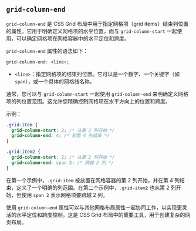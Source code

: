 ## `grid-column-end` 

`grid-column-end` 是 CSS Grid 布局中用于指定网格项（grid items）结束列位置的属性。它用于明确定义网格项的水平位置，而与 `grid-column-start` 一起使用，可以确定网格项在网格容器中的水平定位和跨度。

`grid-column-end` 属性的语法如下：

```css
grid-column-end: <line>;
```

- `<line>`：指定网格项的结束列位置。它可以是一个数字、一个关键字（如 `span`），或一个具体的网格线名称。

通常，您可以与 `grid-column-start` 一起使用 `grid-column-end` 来明确定义网格项的列位置范围。这允许您精确控制网格项在水平方向上的位置和跨度。

示例：

```css
.grid-item {
  grid-column-start: 2; /* 从第 2 列开始 */
  grid-column-end: 4; /* 到第 4 列结束 */
}

.grid-item2 {
  grid-column-start: 2; /* 从第 2 列开始 */
  grid-column-end: span 2; /* 跨越 2 列 */
}
```

在第一个示例中，`.grid-item` 被放置在网格容器的第 2 列开始，并在第 4 列结束，定义了一个明确的列范围。在第二个示例中，`.grid-item2` 也从第 2 列开始，但使用 `span 2` 表示网格项要跨越 2 列。

使用 `grid-column-end` 属性可以与其他网格布局属性一起协同工作，以实现更灵活的水平定位和跨度控制。这是 CSS Grid 布局中的重要工具，用于创建复杂的网页布局。